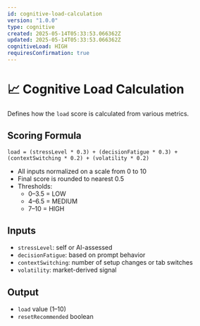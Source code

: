 ```yaml
---
id: cognitive-load-calculation
version: "1.0.0"
type: cognitive
created: 2025-05-14T05:33:53.066362Z
updated: 2025-05-14T05:33:53.066362Z
cognitiveLoad: HIGH
requiresConfirmation: true
---
```


# 📈 Cognitive Load Calculation

Defines how the `load` score is calculated from various metrics.

## Scoring Formula

```text
load = (stressLevel * 0.3) + (decisionFatigue * 0.3) + (contextSwitching * 0.2) + (volatility * 0.2)
```

- All inputs normalized on a scale from 0 to 10
- Final score is rounded to nearest 0.5
- Thresholds:
  - 0–3.5 = LOW
  - 4–6.5 = MEDIUM
  - 7–10 = HIGH

## Inputs

- `stressLevel`: self or AI-assessed
- `decisionFatigue`: based on prompt behavior
- `contextSwitching`: number of setup changes or tab switches
- `volatility`: market-derived signal

## Output

- `load` value (1–10)
- `resetRecommended` boolean
